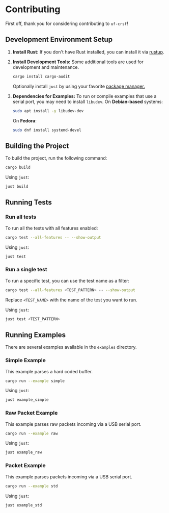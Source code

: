 # Contributing

First off, thank you for considering contributing to `uf-crsf`!

## Development Environment Setup

1. **Install Rust:** If you don't have Rust installed, you can install it via [rustup](https://rustup.rs/).

2. **Install Development Tools:** Some additional tools are used for development and maintenance.

    ```bash
    cargo install cargo-audit
    ```

    Optionally install `just` by using your favorite [package manager.](https://just.systems/man/en/packages.html#packages)

3. **Dependencies for Examples:** To run or compile examples that use a serial port, you may need to install `libudev`. On **Debian-based** systems:

    ```bash
    sudo apt install -y libudev-dev
    ```

    On **Fedora**:

    ```bash
    sudo dnf install systemd-devel
    ```

## Building the Project

To build the project, run the following command:

```bash
cargo build
```

Using `just`:

```bash
just build
```

## Running Tests

### Run all tests

To run all the tests with all features enabled:

```bash
cargo test --all-features -- --show-output
```

Using `just`:

```bash
just test
```

### Run a single test

To run a specific test, you can use the test name as a filter:

```bash
cargo test --all-features <TEST_PATTERN> -- --show-output
```

Replace `<TEST_NAME>` with the name of the test you want to run.

Using `just`:

```bash
just test <TEST_PATTERN>
```

## Running Examples

There are several examples available in the `examples` directory.

### Simple Example

This example parses a hard coded buffer.

```bash
cargo run --example simple
```

Using `just`:

```bash
just example_simple
```

### Raw Packet Example

This example parses raw packets incoming via a USB serial port.

```bash
cargo run --example raw
```

Using `just`:

```bash
just example_raw
```

### Packet Example

This example parses packets incoming via a USB serial port.

```bash
cargo run --example std
```

Using `just`:

```bash
just example_std
```
